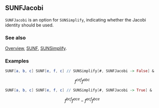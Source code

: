 ## SUNFJacobi

`SUNFJacobi` is an option for `SUNSimplify`, indicating whether the Jacobi identity should be used.

### See also

[Overview](Extra/FeynCalc.md), [SUNF](SUNF.md), [SUNSimplify](SUNSimplify.md).

### Examples

```mathematica
SUNF[a, b, c] SUNF[e, f, c] // SUNSimplify[#, SUNFJacobi -> False] &
```

$$f^{cef} f^{abc}$$

```mathematica
SUNF[a, b, c] SUNF[e, f, c] // SUNSimplify[#, SUNFJacobi -> True] &
```

$$f^{bcf} f^{ace}-f^{acf} f^{bce}$$